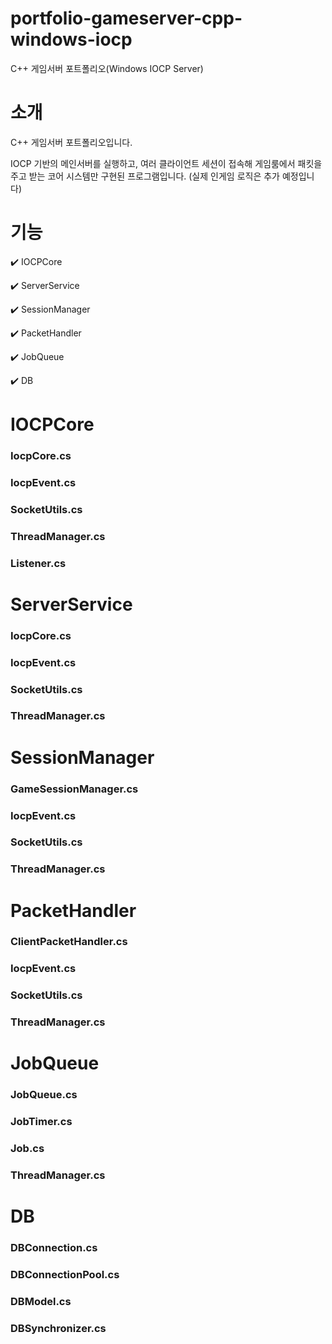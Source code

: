 # portfolio-gameserver-cpp-windows-iocp
C++ 게임서버 포트폴리오(Windows IOCP Server)

# 소개
C++ 게임서버 포트폴리오입니다.


IOCP 기반의 메인서버를 실행하고, 여러 클라이언트 세션이 접속해 게임룸에서 패킷을 주고 받는 코어 시스템만 구현된 프로그램입니다.
(실제 인게임 로직은 추가 예정입니다)


# 기능
:heavy_check_mark: IOCPCore


:heavy_check_mark: ServerService


:heavy_check_mark: SessionManager


:heavy_check_mark: PacketHandler


:heavy_check_mark: JobQueue


:heavy_check_mark: DB

# IOCPCore
### **IocpCore.cs**
### **IocpEvent.cs**
### **SocketUtils.cs**
### **ThreadManager.cs**
### **Listener.cs**


# ServerService
### **IocpCore.cs**
### **IocpEvent.cs**
### **SocketUtils.cs**
### **ThreadManager.cs**


# SessionManager
### **GameSessionManager.cs**
### **IocpEvent.cs**
### **SocketUtils.cs**
### **ThreadManager.cs**


# PacketHandler
### **ClientPacketHandler.cs**
### **IocpEvent.cs**
### **SocketUtils.cs**
### **ThreadManager.cs**


# JobQueue
### **JobQueue.cs**
### **JobTimer.cs**
### **Job.cs**
### **ThreadManager.cs**


# DB
### **DBConnection.cs**
### **DBConnectionPool.cs**
### **DBModel.cs**
### **DBSynchronizer.cs**
